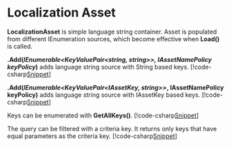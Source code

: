 ﻿# Localization Asset
**LocalizationAsset** is simple language string container. Asset is populated from different IEnumeration sources, which become effective when **Load()** is called.

<b>.Add(<i>IEnumerable&lt;KeyValuePair&lt;string, string&gt;&gt;, IAssetNamePolicy keyPolicy</i>)</b> adds language string source with String based keys.
[!code-csharp[Snippet](Examples.cs#Snippet_1a)]
<br/>

<b>.Add(<i>IEnumerable&lt;KeyValuePair&lt;IAssetKey, string&gt;&gt;</i>, IAssetNamePolicy keyPolicy)</b> adds language string source with IAssetKey based keys.
[!code-csharp[Snippet](Examples.cs#Snippet_1c)]
<br/>

Keys can be enumerated with **GetAllKeys()**. 
[!code-csharp[Snippet](Examples.cs#Snippet_3a)]
<br/>

The query can be filtered with a criteria key. It returns only keys that have equal parameters as the criteria key.
[!code-csharp[Snippet](Examples.cs#Snippet_3b)]
